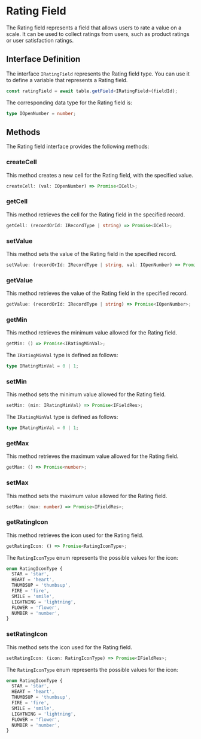 # Rating Field

The Rating field represents a field that allows users to rate a value on a scale. It can be used to collect ratings from users, such as product ratings or user satisfaction ratings.

## Interface Definition

The interface `IRatingField` represents the Rating field type. You can use it to define a variable that represents a Rating field.

```typescript
const ratingField = await table.getField<IRatingField>(fieldId);
```

The corresponding data type for the Rating field is:

```typescript
type IOpenNumber = number;
```

## Methods

The Rating field interface provides the following methods:

### createCell

This method creates a new cell for the Rating field, with the specified value.

```typescript
createCell: (val: IOpenNumber) => Promise<ICell>;
```

### getCell

This method retrieves the cell for the Rating field in the specified record.

```typescript
getCell: (recordOrId: IRecordType | string) => Promise<ICell>;
```

### setValue

This method sets the value of the Rating field in the specified record.

```typescript
setValue: (recordOrId: IRecordType | string, val: IOpenNumber) => Promise<boolean>;
```

### getValue

This method retrieves the value of the Rating field in the specified record.

```typescript
getValue: (recordOrId: IRecordType | string) => Promise<IOpenNumber>;
```

### getMin

This method retrieves the minimum value allowed for the Rating field.

```typescript
getMin: () => Promise<IRatingMinVal>;
```

The `IRatingMinVal` type is defined as follows:

```typescript
type IRatingMinVal = 0 | 1;
```

### setMin

This method sets the minimum value allowed for the Rating field.

```typescript
setMin: (min: IRatingMinVal) => Promise<IFieldRes>;
```

The `IRatingMinVal` type is defined as follows:

```typescript
type IRatingMinVal = 0 | 1;
```

### getMax

This method retrieves the maximum value allowed for the Rating field.

```typescript
getMax: () => Promise<number>;
```

### setMax

This method sets the maximum value allowed for the Rating field.

```typescript
setMax: (max: number) => Promise<IFieldRes>;
```

### getRatingIcon

This method retrieves the icon used for the Rating field.

```typescript
getRatingIcon: () => Promise<RatingIconType>;
```

The `RatingIconType` enum represents the possible values for the icon:

```typescript
enum RatingIconType {
  STAR = 'star',
  HEART = 'heart',
  THUMBSUP = 'thumbsup',
  FIRE = 'fire',
  SMILE = 'smile',
  LIGHTNING = 'lightning',
  FLOWER = 'flower',
  NUMBER = 'number',
}
```

### setRatingIcon

This method sets the icon used for the Rating field.

```typescript
setRatingIcon: (icon: RatingIconType) => Promise<IFieldRes>;
```

The `RatingIconType` enum represents the possible values for the icon:

```typescript
enum RatingIconType {
  STAR = 'star',
  HEART = 'heart',
  THUMBSUP = 'thumbsup',
  FIRE = 'fire',
  SMILE = 'smile',
  LIGHTNING = 'lightning',
  FLOWER = 'flower',
  NUMBER = 'number',
}
```